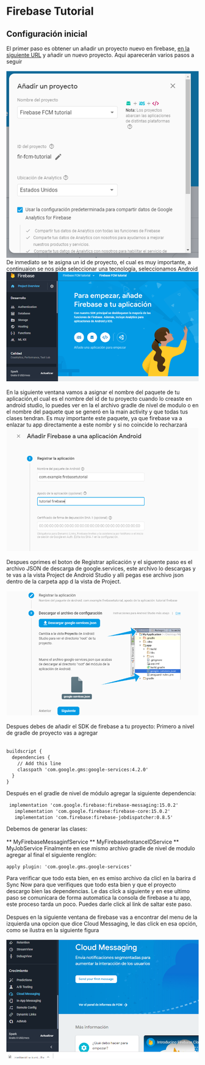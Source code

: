 # Firebase Tutorial

## Configuración inicial
El primer paso es obtener un añadir un proyecto nuevo en firebase, [en la siguiente
URL](https://console.firebase.google.com)  y añadir un nuevo  proyecto. Aqui aparecerán
varios pasos a seguir<br><br>
![](.README_images/84e89d5e.png)<br>
De inmediato se te asigna un id de proyecto, el cual es muy importante, a continuaion se 
nos pide seleccionar una tecnología, seleccionamos Android<br>
![](.README_images/c7df2203.png)<br><br>
En la siguiente ventana vamos a asignar el nombre del paquete de tu aplicación,el cual es
el nombre del id de tu proyecto cuando lo creaste en android studio, lo puedes 
ver en la el archivo gradle de nivel de modulo o en el nombre del paquete que se generó
en la main activity y que todas tus clases tendran. Es muy importante este paquete, ya que
firebase va a enlazar tu app directamente a este nombr y si no coincide lo recharzará
![](.README_images/3e5f27d8.png)<br><br>
Despues oprimes el boton de Registrar aplicación y el siguente paso es el archivo
 JSON de descarga de google.services, este archivo lo descargas y te vas a la vista
 Project de Android Studio y alli pegas ese archivo json dentro de la carpeta 
 app d la vista de Project.<br><br>
 ![](.README_images/1ccc6dd9.png)<br><br>
 Despues debes de añadir el SDK de firebase a tu proyecto: Primero a nivel de gradle de proyecto 
 vas a agregar<br><br>
 ```
 buildscript {
   dependencies {
     // Add this line
     classpath 'com.google.gms:google-services:4.2.0'
   }
 }
 ```
 
 Después en el gradle de nivel de módulo agregar la siguiente dependencia:
 ```
  implementation 'com.google.firebase:firebase-messaging:15.0.2'
    implementation 'com.google.firebase:firebase-core:15.0.2'
    implementation 'com.firebase:firebase-jobdispatcher:0.8.5'
 ```
 Debemos de generar las clases:<br><br>
 ** MyFirebaseMessaginfService
 ** MyFirebaseInstanceIDService
 ** MyJobService
 Finalmente en ese mismo archivo gradle de nivel de modulo agregar al final el siguiente
 renglón:
 ```
 apply plugin: 'com.google.gms.google-services'
 ```
 Para verificar que todo esta bien, en es emiso archivo da clicl en la barira d Sync Now para 
 que verifiques que todo esta bien y que el proyecto descargo bien las dependencias.
 Le das click a siguiente y en ese ultimo paso se  comunicara de forma automatica la
 consola de firebase a tu app, este proceso tarda un poco. Puedes darle click al link de saltar este
  paso.<br><br>
  Despues en la siguiente ventana de firebase vas a encontrar del menu de la izquierda
   una opcion que dice Cloud Messaging, le das click en  esa opción, como se ilustra en la siguiente
    figura<br><br>
    ![](.README_images/cbf83cea.png)
  
 
 
 
 


